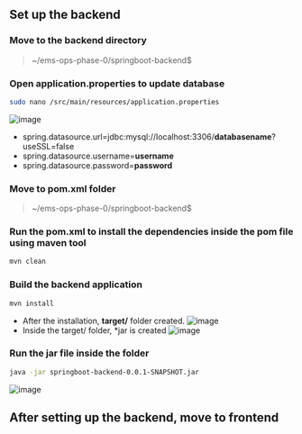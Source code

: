 ## Set up the backend
### Move to the backend directory
> ~/ems-ops-phase-0/springboot-backend$
### Open application.properties to update database
```bash
sudo nano /src/main/resources/application.properties
```
![image](https://github.com/user-attachments/assets/68fc7f6e-a5de-494f-84b3-b887b8fa8a81)
* spring.datasource.url=jdbc:mysql://localhost:3306/<b>databasename</b>?useSSL=false
* spring.datasource.username=<b>username</b>
* spring.datasource.password=<b>password</b>
### Move to pom.xml folder
> ~/ems-ops-phase-0/springboot-backend$ 
### Run the pom.xml to install the dependencies inside the pom file using maven tool
```bash
mvn clean
```
### Build the backend application
```bash
mvn install
```
* After the installation, <b>target/</b> folder created.
  ![image](https://github.com/user-attachments/assets/bf3886bb-ddd7-4791-b84d-362f9a1b6cc2)
* Inside the target/ folder, *jar is created
  ![image](https://github.com/user-attachments/assets/6ed9a612-38d5-4bc4-83c8-ded5e2d1b2e0)
### Run the jar file inside the folder
```bash
java -jar springboot-backend-0.0.1-SNAPSHOT.jar
```
![image](https://github.com/user-attachments/assets/ee66f57e-b0cb-4be4-bb3c-e41c87e52039)

## After setting up the backend, move to frontend
